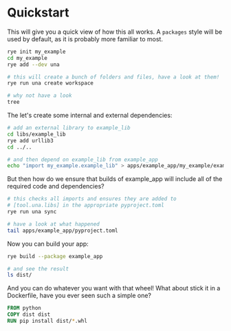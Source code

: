 # Quickstart
This will give you a quick view of how this all works.
A `packages` style will be used by default, as it is probably more familiar to most.

```bash
rye init my_example
cd my_example
rye add --dev una

# this will create a bunch of folders and files, have a look at them!
rye run una create workspace

# why not have a look
tree
```

The let's create some internal and external dependencies:
```bash
# add an external library to example_lib
cd libs/example_lib
rye add urllib3
cd ../..

# and then depend on example_lib from example_app
echo "import my_example.example_lib" > apps/example_app/my_example/example_app/foo.py
```

But then how do we ensure that builds of example_app will include all of the required code and dependencies?
```bash
# this checks all imports and ensures they are added to
# [tool.una.libs] in the appropriate pyproject.toml
rye run una sync

# have a look at what happened
tail apps/example_app/pyproject.toml
```

Now you can build your app:
```bash
rye build --package example_app

# and see the result
ls dist/
```

And you can do whatever you want with that wheel!
What about stick it in a Dockerfile, have you ever seen such a simple one?
```Dockerfile
FROM python
COPY dist dist
RUN pip install dist/*.whl
```

